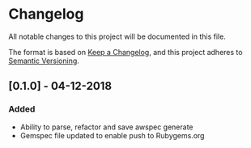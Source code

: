 # Changelog
All notable changes to this project will be documented in this file.

The format is based on [Keep a Changelog](https://keepachangelog.com/en/1.0.0/),
and this project adheres to [Semantic Versioning](https://semver.org/spec/v2.0.0.html).


## [0.1.0] - 04-12-2018
### Added
- Ability to parse, refactor and save awspec generate
- Gemspec file updated to enable push to Rubygems.org

